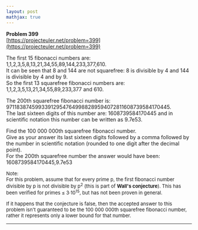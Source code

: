 ```yaml
---
layout: post
mathjax: true
---
```

**Problem 399**  
[https://projecteuler.net/problem=399](https://projecteuler.net/problem=399)

<p>
The first 15 fibonacci numbers are:<br />
1,1,2,3,5,8,13,21,34,55,89,144,233,377,610.<br />
It can be seen that 8 and 144 are not squarefree: 8 is divisible by 4 and 144 is divisible by 4 and by 9.<br /> 
So the first 13 squarefree fibonacci numbers are:<br />
1,1,2,3,5,13,21,34,55,89,233,377 and 610.
</p>
<p>
The 200th squarefree fibonacci number is:
971183874599339129547649988289594072811608739584170445.<br />
The last sixteen digits of this number are: 1608739584170445 and in scientific notation this number can be written as 9.7e53.
</p>
<p>
Find the 100 000 000th squarefree fibonacci number.<br />
Give as your answer its last sixteen digits followed by a comma followed by the number in scientific notation (rounded to one digit after the decimal point).<br />
For the 200th squarefree number the answer would have been: 1608739584170445,9.7e53
</p>
<p>
<font size="-1">
Note:<br /> 
For this problem, assume that for every prime p, the first fibonacci number divisible by p is not divisible by p<sup>2</sup> (this is part of <b>Wall's conjecture</b>). This has been verified for primes ≤ 3·10<sup>15</sup>, but has not been proven in general.<br />

If it happens that the conjecture is false, then the accepted answer to this problem isn't guaranteed to be the 100 000 000th squarefree fibonacci number, rather it represents only a lower bound for that number.
</font>
</p>



---
